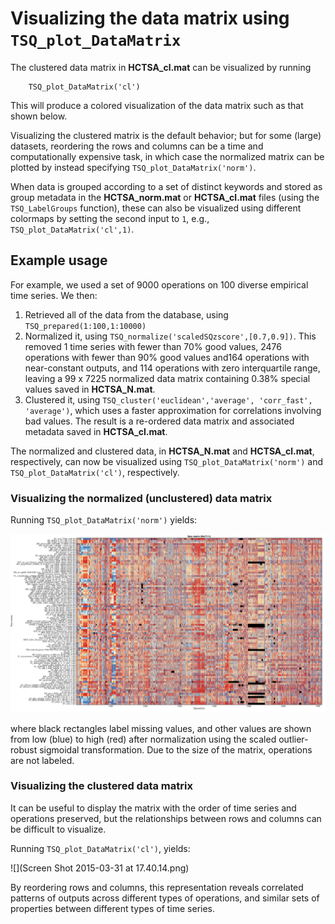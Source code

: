 # Visualizing the data matrix using `TSQ_plot_DataMatrix`
<!--{#sec:visualizing}-->

<!--There are many tasks that involve understanding the rich structure contained in data matrices by visualizing them.-->
<!--In this section we describe some basic tools we have developed to visualize the behavior of time series and operations in the data matrix.-->

<!--### Visualizing the data matrix using -->
<!--{#sec:visDatamatrix}-->

The clustered data matrix in **HCTSA_cl.mat** can be visualized by running

        TSQ_plot_DataMatrix('cl')

This will produce a colored visualization of the data matrix such as that shown below.

Visualizing the clustered matrix is the default behavior; but for some (large) datasets, reordering the rows and columns can be a time and computationally expensive task, in which case the normalized matrix can be plotted by instead specifying `TSQ_plot_DataMatrix('norm')`.

When data is grouped according to a set of distinct keywords and stored as group metadata in the **HCTSA_norm.mat** or **HCTSA_cl.mat** files (using the `TSQ_LabelGroups` function), these can also be visualized using different colormaps by setting the second input to `1`, e.g., `TSQ_plot_DataMatrix('cl',1)`.

## Example usage

For example, we used a set of 9000 operations on 100 diverse empirical time series.
We then:
1. Retrieved all of the data from the database, using `TSQ_prepared(1:100,1:10000)`
2. Normalized it, using `TSQ_normalize('scaledSQzscore',[0.7,0.9])`. This removed 1 time series with fewer than 70% good values, 2476 operations with fewer than 90% good values and164 operations with near-constant outputs, and 114 operations with zero interquartile range, leaving a 99 x 7225 normalized data matrix containing 0.38% special values saved in **HCTSA_N.mat**.
3. Clustered it, using `TSQ_cluster('euclidean','average', 'corr_fast', 'average')`, which uses a faster approximation for correlations involving bad values. The result is a re-ordered data matrix and associated metadata saved in **HCTSA_cl.mat**.

The normalized and clustered data, in **HCTSA_N.mat** and **HCTSA_cl.mat**, respectively, can now be visualized using `TSQ_plot_DataMatrix('norm')` and `TSQ_plot_DataMatrix('cl')`, respectively.

### Visualizing the normalized (unclustered) data matrix
Running `TSQ_plot_DataMatrix('norm')` yields:

![](normalized_data_matrix.png)

where black rectangles label missing values, and other values are shown from low (blue) to high (red) after normalization using the scaled outlier-robust sigmoidal transformation.
Due to the size of the matrix, operations are not labeled.

### Visualizing the clustered data matrix

It can be useful to display the matrix with the order of time series and operations preserved, but the relationships between rows and columns can be difficult to visualize.

Running `TSQ_plot_DataMatrix('cl')`, yields:

![](Screen Shot 2015-03-31 at 17.40.14.png)

By reordering rows and columns, this representation reveals correlated patterns of outputs across different types of operations, and similar sets of properties between different types of time series.